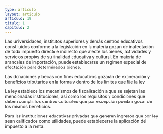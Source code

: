 ```yaml
---
type: articulo
layout: articulo
articulo: 19
titulo: 1
capitulo: 2
---
```

Las universidades, institutos superiores y demás centros educativos constituidos conforme a la legislación en la materia gozan de inafectación de todo impuesto directo e indirecto que afecte los bienes, actividades y servicios propios de su finalidad educativa y cultural. En materia de aranceles de importación, puede establecerse un régimen especial de afectación para determinados bienes.

Las donaciones y becas con fines educativos gozarán de exoneración y beneficios tributarios en la forma y dentro de los límites que fije la ley.

La ley establece los mecanismos de fiscalización a que se sujetan las mencionadas instituciones, así como los requisitos y condiciones que deben cumplir los centros culturales que por excepción puedan gozar de los mismos beneficios.

Para las instituciones educativas privadas que generen ingresos que por ley sean calificados como utilidades, puede establecerse la aplicación del impuesto a la renta.